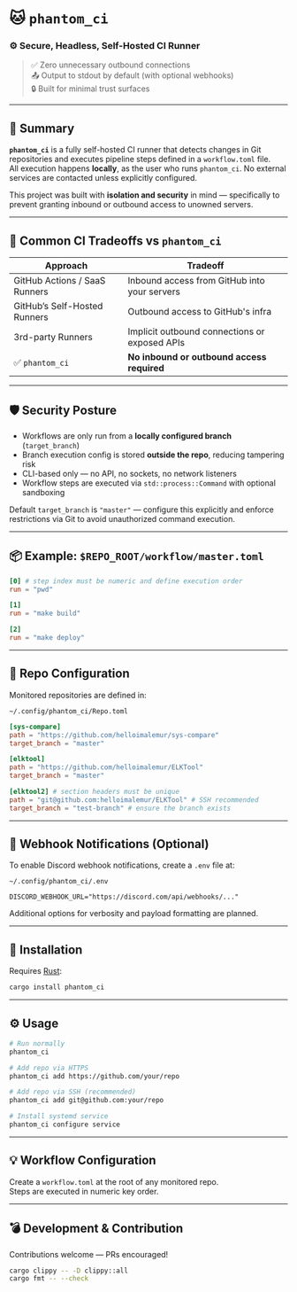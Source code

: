 # 🐱 `phantom_ci`
### ⚙️ Secure, Headless, Self-Hosted CI Runner
> ✅ Zero unnecessary outbound connections  
> 📤 Output to stdout by default (with optional webhooks)  
> 🔒 Built for minimal trust surfaces

---

## 🧠 Summary

**`phantom_ci`** is a fully self-hosted CI runner that detects changes in Git repositories and executes pipeline steps defined in a `workflow.toml` file.  
All execution happens **locally**, as the user who runs `phantom_ci`. No external services are contacted unless explicitly configured.

This project was built with **isolation and security** in mind — specifically to prevent granting inbound or outbound access to unowned servers.

---

## 🚫 Common CI Tradeoffs vs `phantom_ci`

| Approach                                          | Tradeoff                                           |
|--------------------------------------------------|----------------------------------------------------|
| GitHub Actions / SaaS Runners                    | Inbound access from GitHub into your servers       |
| GitHub’s Self-Hosted Runners                     | Outbound access to GitHub's infra                  |
| 3rd-party Runners                                | Implicit outbound connections or exposed APIs      |
| ✅ `phantom_ci`                                   | **No inbound or outbound access required**         |

---

## 🛡️ Security Posture

- Workflows are only run from a **locally configured branch** (`target_branch`)
- Branch execution config is stored **outside the repo**, reducing tampering risk
- CLI-based only — no API, no sockets, no network listeners
- Workflow steps are executed via `std::process::Command` with optional sandboxing

Default `target_branch` is `"master"` — configure this explicitly and enforce restrictions via Git to avoid unauthorized command execution.

---

## 📦 Example: `$REPO_ROOT/workflow/master.toml`

```toml
[0] # step index must be numeric and define execution order
run = "pwd"

[1]
run = "make build"

[2]
run = "make deploy"
```

---

## 📁 Repo Configuration

Monitored repositories are defined in:

```text
~/.config/phantom_ci/Repo.toml
```

```toml
[sys-compare]
path = "https://github.com/helloimalemur/sys-compare"
target_branch = "master"

[elktool]
path = "https://github.com/helloimalemur/ELKTool"
target_branch = "master"

[elktool2] # section headers must be unique
path = "git@github.com:helloimalemur/ELKTool" # SSH recommended
target_branch = "test-branch" # ensure the branch exists
```

---

## 🔔 Webhook Notifications (Optional)

To enable Discord webhook notifications, create a `.env` file at:

```text
~/.config/phantom_ci/.env
```

```env
DISCORD_WEBHOOK_URL="https://discord.com/api/webhooks/..."
```

Additional options for verbosity and payload formatting are planned.

---

## 🚀 Installation

Requires [Rust](https://www.rust-lang.org/tools/install):

```bash
cargo install phantom_ci
```

---

## ⚙️ Usage

```bash
# Run normally
phantom_ci

# Add repo via HTTPS
phantom_ci add https://github.com/your/repo

# Add repo via SSH (recommended)
phantom_ci add git@github.com:your/repo

# Install systemd service
phantom_ci configure service
```

---

## 💡 Workflow Configuration

Create a `workflow.toml` at the root of any monitored repo.  
Steps are executed in numeric key order.

---

## 💣 Development & Contribution

Contributions welcome — PRs encouraged!

```bash
cargo clippy -- -D clippy::all
cargo fmt -- --check
```
